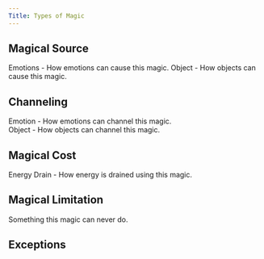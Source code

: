 ```yaml
---
Title: Types of Magic
---
```


## Magical Source

Emotions - How emotions can cause this magic.
Object - How objects can cause this magic.

## Channeling

Emotion - How emotions can channel this magic.  
Object - How objects can channel this magic.

## Magical Cost

Energy Drain - How energy is drained using this magic.

## Magical Limitation

Something this magic can never do.

## Exceptions
